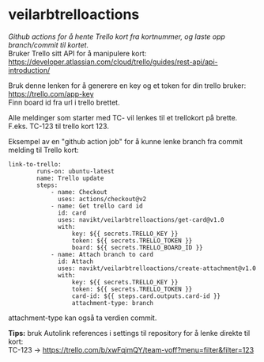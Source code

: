 # veilarbtrelloactions
*Github actions for å hente Trello kort fra kortnummer, og laste opp branch/commit til kortet.* </br>
Bruker Trello sitt API for å manipulere kort: https://developer.atlassian.com/cloud/trello/guides/rest-api/api-introduction/ 

Bruk denne lenken for å generere en key og et token for din trello bruker: https://trello.com/app-key </br>
Finn board id fra url i trello brettet.

Alle meldinger som starter med TC-<num> vil lenkes til et trellokort på brette. F.eks. TC-123 til trello kort 123.

Eksempel av en "github action job" for å kunne lenke branch fra commit melding til Trello kort:

```
link-to-trello:
        runs-on: ubuntu-latest
        name: Trello update
        steps:
            - name: Checkout
              uses: actions/checkout@v2
            - name: Get trello card id
              id: card
              uses: navikt/veilarbtrelloactions/get-card@v1.0
              with:
                  key: ${{ secrets.TRELLO_KEY }}
                  token: ${{ secrets.TRELLO_TOKEN }}
                  board: ${{ secrets.TRELLO_BOARD_ID }}
            - name: Attach branch to card
              id: Attach
              uses: navikt/veilarbtrelloactions/create-attachment@v1.0
              with:
                  key: ${{ secrets.TRELLO_KEY }}
                  token: ${{ secrets.TRELLO_TOKEN }}
                  card-id: ${{ steps.card.outputs.card-id }}
                  attachment-type: branch
```
attachment-type kan også ta verdien commit.

**Tips:** bruk Autolink references i settings til repository for å lenke direkte til kort: </br>
TC-123  ->  https://trello.com/b/xwFqjmQY/team-voff?menu=filter&filter=123

